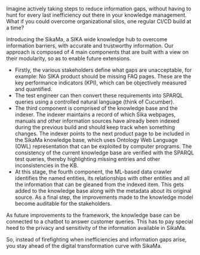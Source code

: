 Imagine actively taking steps to reduce information gaps, without having to hunt for every last inefficiency out there in your knowledge management.
What if you could overcome organizational silos, one regular CI/CD build at a time? 

Introducing the SikaMa, a SIKA wide knowledge hub to overcome information barriers, with accurate and trustworthy information. Our approach is composed of 4 main components that are built with a view on their modularity, so as to enable future extensions. 
  - Firstly, the various stakeholders define what gaps are unacceptable, for example: No SIKA product should be missing FAQ pages. These are the key performance indicators (KPI), which can be objectively measured and quantified.
  - The test engineer can then convert these requirements into SPARQL queries using a controlled natural language (think of Cucumber).
  - The third component is comprised of the knowledge base and the indexer. The indexer maintains a record of which Sika webpages, manuals and other information sources have already been indexed during the previous build and should keep track when something changes. The indexer points to the next product page to be included in the SikaMa knowledge base, which uses Ontology Web Language (OWL) representation that can be exploited by computer programs. The consistency of the current knowledge base are verified with the SPARQL test queries, thereby highlighting missing entries and other inconsistencies in the KB. 
  - At this stage, the fourth component, the ML-based data crawler identifies the named entities, its relationships with other entities and all the information that can be gleaned from the indexed item. This gets added to the knowledge base along with the metadata about its original source. As a final step, the improvements made to the knowledge model become auditable for the stakeholders.

As future improvements to the framework, the knowledge base can be connected to a chatbot to answer customer queries. This has to pay special heed to the privacy and
sensitivity of the information available in SikaMa.

So, instead of firefighting when inefficiencies and information gaps arise, you stay ahead of the digital transformation curve with SikaMa.
